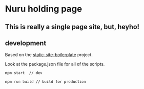 # Nuru holding page

## This is really a single page site, but, heyho!

## development

Based on the [static-site-boilerplate](https://opencollective.com/static-site-boilerplate) project.

Look at the package.json file for all of the scripts.

```bash
npm start  // dev

npm run build // build for production
 ```
